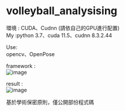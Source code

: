 # volleyball_analysising

環境 : CUDA、Cudnn (請依自己的GPU進行配置)  
  My :python 3.7、cuda 11.5、cudnn 8.3.2.44  
  
  
    
Use:  
opencv、OpenPose

framework :  
![image](https://github.com/TinsHsiao/volleyball_analysising/assets/91177853/75c8880e-003a-4b49-a8ae-ad9383df4a2c)
  
result :  
![image](https://github.com/TinsHsiao/volleyball_analysising/assets/91177853/a06d6810-a324-4576-9210-a0123ae8bd93)
  

基於學術保密原則，僅公開部份程式碼
